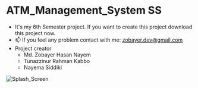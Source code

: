# ATM_Management_System SS
- It's my 6th Semester project. If you want to create this project download this project now.
- 📫 If you feel any problem contact with me: zobayer.dev@gmail.com
- Project creator
  - Md. Zobayer Hasan Nayem
  - Tunazzinur Rahman Kabbo
  - Nayema Siddiki


![Splash_Screen](https://user-images.githubusercontent.com/74914169/162230624-6b5d455f-9d78-46d0-a5a0-e22c88ce846d.PNG)
